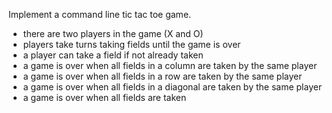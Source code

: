 Implement a command line tic tac toe game.

- there are two players in the game (X and O)
- players take turns taking fields until the game is over
- a player can take a field if not already taken
- a game is over when all fields in a column are taken by the same player
- a game is over when all fields in a row are taken by the same player
- a game is over when all fields in a diagonal are taken by the same player
- a game is over when all fields are taken
